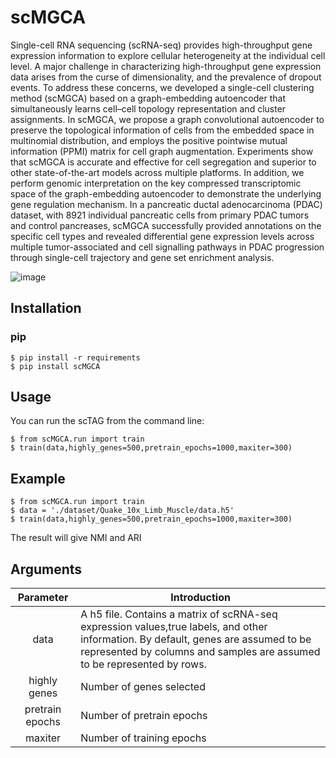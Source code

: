 # scMGCA
Single-cell RNA sequencing (scRNA-seq) provides high-throughput gene expression information to explore cellular heterogeneity at the individual cell level. A major challenge in characterizing high-throughput gene expression data arises from the curse of dimensionality, and the prevalence of dropout events. To address these concerns, we developed a single-cell clustering method (scMGCA) based on a graph-embedding autoencoder that simultaneously learns cell–cell topology representation and cluster assignments. In scMGCA, we propose a graph convolutional autoencoder to preserve the topological information of cells from the embedded space in multinomial distribution, and employs the positive pointwise mutual information (PPMI) matrix for cell graph augmentation. Experiments show that scMGCA is accurate and effective for cell segregation and superior to other state-of-the-art models across multiple platforms. In addition, we perform genomic interpretation on the key compressed transcriptomic space of the graph-embedding autoencoder to demonstrate the underlying gene regulation mechanism. In a pancreatic ductal adenocarcinoma (PDAC) dataset, with 8921 individual pancreatic cells from primary PDAC tumors and control pancreases, scMGCA successfully provided annotations on the specific cell types and revealed differential gene expression levels across multiple tumor-associated and cell signalling pathways in PDAC progression through single-cell trajectory and gene set enrichment analysis.



![image](https://user-images.githubusercontent.com/65069252/158551648-e833c769-4396-4e26-957c-f38996c8c68d.png)




## Installation

### pip

```
$ pip install -r requirements
$ pip install scMGCA
```


## Usage

You can run the scTAG from the command line:

```
$ from scMGCA.run import train
$ train(data,highly_genes=500,pretrain_epochs=1000,maxiter=300)
```



## Example

```
$ from scMGCA.run import train
$ data = './dataset/Quake_10x_Limb_Muscle/data.h5'
$ train(data,highly_genes=500,pretrain_epochs=1000,maxiter=300)
```

The result will give NMI and ARI



## Arguments

|    Parameter    | Introduction                                                 |
| :-------------: | ------------------------------------------------------------ |
|      data       | A h5 file. Contains a matrix of scRNA-seq expression values,true labels, and other information. By default, genes are assumed to be represented by columns and samples are assumed to be represented by rows. |
|  highly genes   | Number of genes selected                                     |
| pretrain epochs | Number of pretrain epochs                                    |
|     maxiter     | Number of training epochs                                    |

